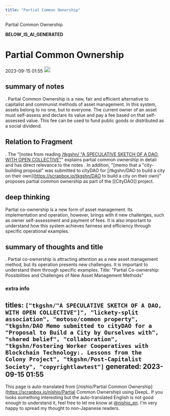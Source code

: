 ```yaml
---
title: "Partial Common Ownership"
---
```


Partial Common Ownership

__BELOW_IS_AI_GENERATED__
# Partial Common Ownership
 2023-09-15 01:55 <img src='https://scrapbox.io/api/pages/nishio-en/omni/icon' alt='omni.icon' height="19.5"/>
## summary of notes
.
Partial Common Ownership is a new, fair and efficient alternative to capitalist and communist methods of asset management. In this system, assets belong to no one, but to everyone. The current owner of an asset must self-assess and declare its value and pay a fee based on that self-assessed value. This fee can be used to fund public goods or distributed as a social dividend.

## Relation to Fragment
.
The "[notes from reading [/tkgshn/ "A SPECULATIVE SKETCH OF A DAO, WITH OPEN COLLECTIVE"](https://scrapbox.io/tkgshn/ "A SPECULATIVE SKETCH OF A DAO, WITH OPEN COLLECTIVE")" explains partial common ownership in detail and has direct relevance to the notes . In addition, "[memo that a "city-building proposal" was submitted to cityDAO for [/tkgshn/DAO to build a city on their own](https://scrapbox.io/tkgshn/DAO to build a city on their own)" proposes partial common ownership as part of the [[CityDAO]] project.

## deep thinking
Partial co-ownership is a new form of asset management. Its implementation and operation, however, brings with it new challenges, such as owner self-assessment and payment of fees. It is also important to understand how this system achieves fairness and efficiency through specific operational examples.

## summary of thoughts and title
.
Partial co-ownership is attracting attention as a new asset management method, but its operation presents new challenges. It is important to understand them through specific examples.
Title: "Partial Co-ownership: Possibilities and Challenges of New Asset Management Methods"

### extra info
titles: `["tkgshn/"A SPECULATIVE SKETCH OF A DAO, WITH OPEN COLLECTIVE"]", "lickety-split association", "motoso/common property", "tkgshn/DAO Memo submitted to cityDAO for a "Proposal to Build a City by Ourselves with", "shared belief", "collaboration", "tkgshn/Fostering Worker Cooperatives with Blockchain Technology:. Lessons from the Colony Project", "tkgshn/Post-Capitalist Society", "copyrightlawtest"]`
generated: 2023-09-15 01:55
---
This page is auto-translated from [/nishio/Partial Common Ownership](https://scrapbox.io/nishio/Partial Common Ownership) using DeepL. If you looks something interesting but the auto-translated English is not good enough to understand it, feel free to let me know at [@nishio_en](https://twitter.com/nishio_en). I'm very happy to spread my thought to non-Japanese readers.